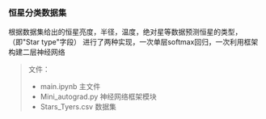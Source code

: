 
### 恒星分类数据集 

 根据数据集给出的恒星亮度，半径，温度，绝对星等数据预测恒星的类型，（即"Star type"字段）
 进行了两种实现，一次单层softmax回归，一次利用框架构建二层神经网络


> 文件：
> - main.ipynb 主文件
> - Mini_autograd.py 神经网络框架模块
> - Stars_Tyers.csv  数据集




